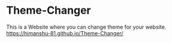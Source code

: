 # Theme-Changer
This is a Website where you can change theme for your website.
https://himanshu-81.github.io/Theme-Changer/

